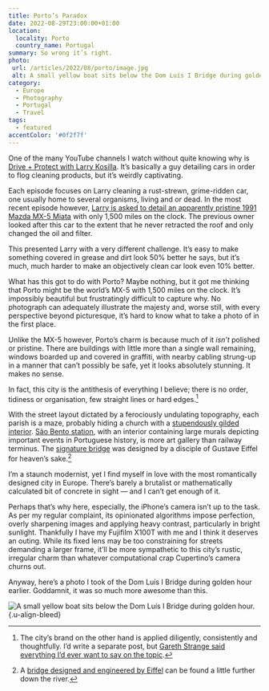 ```yaml
---
title: Porto’s Paradox
date: 2022-08-29T23:00:00+01:00
location:
  locality: Porto
  country_name: Portugal
summary: So wrong it’s right.
photo:
 url: /articles/2022/08/porto/image.jpg
 alt: A small yellow boat sits below the Dom Luís I Bridge during golden hour.
category:
  - Europe
  - Photography
  - Portugal
  - Travel
tags:
  - featured
accentColor: '#0f2f7f'
---
```

One of the many YouTube channels I watch without quite knowing why is [Drive + Protect with Larry Kosilla][1]. It’s basically a guy detailing cars in order to flog cleaning products, but it’s weirdly captivating.

Each episode focuses on Larry cleaning a rust-strewn, grime-ridden car, one usually home to several organisms, living and or dead. In the most recent episode however, [Larry is asked to detail an apparently pristine 1991 Mazda MX-5 Miata][2] with only 1,500 miles on the clock. The previous owner looked after this car to the extent that he never retracted the roof and only changed the oil and filter.

This presented Larry with a very different challenge. It’s easy to make something covered in grease and dirt look 50% better he says, but it’s much, much harder to make an objectively clean car look even 10% better.

What has this got to do with Porto? Maybe nothing, but it got me thinking that Porto might be the world’s MX-5 with 1,500 miles on the clock. It’s impossibly beautiful but frustratingly difficult to capture why. No photograph can adequately illustrate the majesty and, worse still, with every perspective beyond picturesque, it’s hard to know what to take a photo of in the first place.

Unlike the MX-5 however, Porto’s charm is because much of it _isn’t_ polished or pristine. There are buildings with little more than a single wall remaining, windows boarded up and covered in graffiti, with nearby cabling strung-up in a manner that can’t possibly be safe, yet it looks absolutely stunning. It makes no sense.

In fact, this city is the antithesis of everything I believe; there is no order, tidiness or organisation, few straight lines or hard edges.[^1]

With the street layout dictated by a ferociously undulating topography, each parish is a maze, probably hiding a church with a [stupendously gilded interior][3]. [São Bento station][4], with an interior containing large murals depicting important events in Portuguese history, is more art gallery than railway terminus. The [signature bridge][5] was designed by a disciple of Gustave Eiffel for heaven’s sake.[^2]

I’m a staunch modernist, yet I find myself in love with the most romantically designed city in Europe. There’s barely a brutalist or mathematically calculated bit of concrete in sight — and I can’t get enough of it.

Perhaps that’s why here, especially, the iPhone’s camera isn’t up to the task. As per my regular complaint, its opinionated algorithms impose perfection, overly sharpening images and applying heavy contrast, particularly in bright sunlight. Thankfully I have my Fujifilm X100T with me and I think it deserves an outing. While its fixed lens may be too constraining for streets demanding a larger frame, it’ll be more sympathetic to this city’s rustic, irregular charm than whatever computational crap Cupertino’s camera churns out.

Anyway, here’s a photo I took of the Dom Luís I Bridge during golden hour earlier. Goddamnit, it was so much more awesome than this.

![A small yellow boat sits below the Dom Luís I Bridge during golden hour.](image.jpg "Dom Luís I Bridge, Porto.")
{.u-align-bleed}

[^1]: The city’s brand on the other hand is applied diligently, consistently and thoughtfully. I’d write a separate post, but [Gareth Strange said everything I’d ever want to say on the topic](https://johnandjane.agency/journal/place-branding).

[^2]: A [bridge designed and engineered by Eiffel](https://en.wikipedia.org/wiki/Maria_Pia_Bridge) can be found a little further down the river.

[1]: https://www.youtube.com/c/AMMONYCdotcom
[2]: https://www.youtube.com/watch?v=WI-iPJehcZc
[3]: https://en.wikipedia.org/wiki/Church_of_São_Francisco_%28Porto%29
[4]: https://en.wikipedia.org/wiki/São_Bento_railway_station
[5]: https://en.wikipedia.org/wiki/Dom_Lu%C3%ADs_I_Bridge

